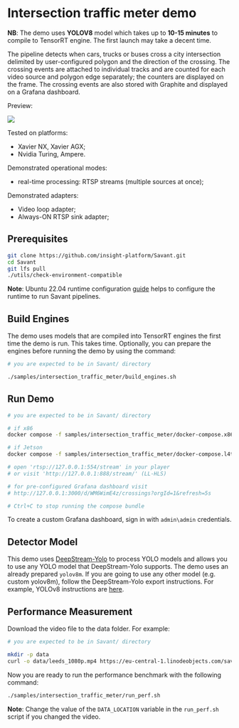 # Intersection traffic meter demo

**NB**: The demo uses **YOLOV8** model which takes up to **10-15 minutes** to compile to TensorRT engine. The first launch may take a decent time.

The pipeline detects when cars, trucks or buses cross a city intersection delimited by user-configured polygon and the direction of the crossing. The crossing events are attached to individual tracks and are counted for each video source and polygon edge separately; the counters are displayed on the frame. The crossing events are also stored with Graphite and displayed on a Grafana dashboard.

Preview:

![](assets/intersection-traffic-meter-loop.webp)

Tested on platforms:

- Xavier NX, Xavier AGX;
- Nvidia Turing, Ampere.

Demonstrated operational modes:

- real-time processing: RTSP streams (multiple sources at once);

Demonstrated adapters:
- Video loop adapter;
- Always-ON RTSP sink adapter;

## Prerequisites

```bash
git clone https://github.com/insight-platform/Savant.git
cd Savant
git lfs pull
./utils/check-environment-compatible
```

**Note**: Ubuntu 22.04 runtime configuration [guide](https://insight-platform.github.io/Savant/develop/getting_started/0_configure_prod_env.html) helps to configure the runtime to run Savant pipelines.

## Build Engines

The demo uses models that are compiled into TensorRT engines the first time the demo is run. This takes time. Optionally, you can prepare the engines before running the demo by using the command:

```bash
# you are expected to be in Savant/ directory

./samples/intersection_traffic_meter/build_engines.sh
```

## Run Demo

```bash
# you are expected to be in Savant/ directory

# if x86
docker compose -f samples/intersection_traffic_meter/docker-compose.x86.yml up

# if Jetson
docker compose -f samples/intersection_traffic_meter/docker-compose.l4t.yml up

# open 'rtsp://127.0.0.1:554/stream' in your player
# or visit 'http://127.0.0.1:888/stream/' (LL-HLS)

# for pre-configured Grafana dashboard visit
# http://127.0.0.1:3000/d/WM6WimE4z/crossings?orgId=1&refresh=5s

# Ctrl+C to stop running the compose bundle
```

To create a custom Grafana dashboard, sign in with `admin\admin` credentials.

## Detector Model

This demo uses [DeepStream-Yolo](https://github.com/marcoslucianops/DeepStream-Yolo/) to process YOLO models and allows you to use any YOLO model that DeepStream-Yolo supports. The demo uses an already prepared `yolov8m`. If you are going to use any other model (e.g. custom yolov8m), follow the DeepStream-Yolo export instructions. For example, YOLOv8 instructions are [here](https://github.com/marcoslucianops/DeepStream-Yolo/blob/master/docs/YOLOv8.md).

## Performance Measurement

Download the video file to the data folder. For example:

```bash
# you are expected to be in Savant/ directory

mkdir -p data
curl -o data/leeds_1080p.mp4 https://eu-central-1.linodeobjects.com/savant-data/demo/leeds_1080p.mp4
```

Now you are ready to run the performance benchmark with the following command:

```bash
./samples/intersection_traffic_meter/run_perf.sh
```

**Note**: Change the value of the `DATA_LOCATION` variable in the `run_perf.sh` script if you changed the video.
